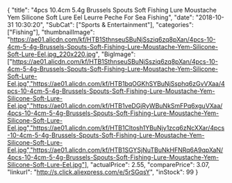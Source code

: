 {
	"title": "4pcs 10.4cm 5.4g Brussels Spouts Soft  Fishing Lure Moustache Yem Silicone Soft Lure Eel Leurre Peche For Sea Fishing",
	"date": "2018-10-31 10:30:20",
	"SubCat": ["Sports & Entertainment"],
	"categories": ["Fishing"],
	"thumbnailImage": "https://ae01.alicdn.com/kf/HTB1SthnseuSBuNjSsziq6zq8pXan/4pcs-10-4cm-5-4g-Brussels-Spouts-Soft-Fishing-Lure-Moustache-Yem-Silicone-Soft-Lure-Eel.jpg_220x220.jpg",
	"BigImage": ["https://ae01.alicdn.com/kf/HTB1SthnseuSBuNjSsziq6zq8pXan/4pcs-10-4cm-5-4g-Brussels-Spouts-Soft-Fishing-Lure-Moustache-Yem-Silicone-Soft-Lure-Eel.jpg","https://ae01.alicdn.com/kf/HTB1bqOGKhSYBuNjSsphq6zGvVXaa/4pcs-10-4cm-5-4g-Brussels-Spouts-Soft-Fishing-Lure-Moustache-Yem-Silicone-Soft-Lure-Eel.jpg","https://ae01.alicdn.com/kf/HTB1veDGjRyWBuNkSmFPq6xguVXaa/4pcs-10-4cm-5-4g-Brussels-Spouts-Soft-Fishing-Lure-Moustache-Yem-Silicone-Soft-Lure-Eel.jpg","https://ae01.alicdn.com/kf/HTB1Cltosh1YBuNjy1zcq6zNcXXar/4pcs-10-4cm-5-4g-Brussels-Spouts-Soft-Fishing-Lure-Moustache-Yem-Silicone-Soft-Lure-Eel.jpg","https://ae01.alicdn.com/kf/HTB1SGYSjNuTBuNkHFNRq6A9qpXaN/4pcs-10-4cm-5-4g-Brussels-Spouts-Soft-Fishing-Lure-Moustache-Yem-Silicone-Soft-Lure-Eel.jpg"],
	"actualPrice": 2.55,
	"comparePrice": 3.07,
	"linkurl": "http://s.click.aliexpress.com/e/5rSGqsY",
	"inStock": 99
}
